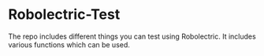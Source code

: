 # Robolectric-Test
The repo includes different things you can test using Robolectric.
It includes various functions which can be used. 

